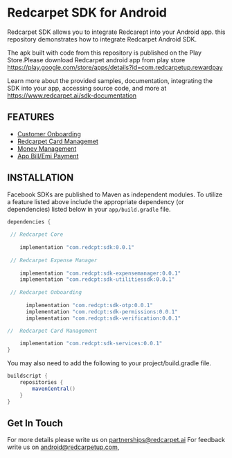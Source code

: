 # Redcarpet SDK for Android

Redcarpet SDK  allows you to integrate Redcarept into your Android app. this repository demonstrates how to integrate Redcarpet Android SDK.

The apk built with code from this repository is published on the Play Store.Please download Redcarpet android app from play store https://play.google.com/store/apps/details?id=com.redcarpetup.rewardpay

Learn more about the provided samples, documentation, integrating the SDK into your app, accessing source code, and more at https://www.redcarpet.ai/sdk-documentation

FEATURES
--------
* [Customer Onboarding](https://www.redcarpet.ai/sdk-documentation)
* [Redcarpet Card Managemet](https://www.redcarpet.ai/sdk-documentation)
* [Money Management](https://www.redcarpet.ai/sdk-documentation)
* [App Bill/Emi Payment](https://www.redcarpet.ai/sdk-documentation)



INSTALLATION
------------
Facebook SDKs are published to Maven as independent modules. To utilize a feature listed above
include the appropriate dependency (or dependencies) listed below in your `app/build.gradle` file.
```gradle
dependencies {
 
 // Redcarpet Core
 
    implementation "com.redcpt:sdk:0.0.1"
    
 // Redcarpet Expense Manager 
 
    implementation "com.redcpt:sdk-expensemanager:0.0.1"
    implementation "com.redcpt:sdk-utilitiessdk:0.0.1"
    
 // Redcarpet Onboarding   
 
      implementation "com.redcpt:sdk-otp:0.0.1"
      implementation "com.redcpt:sdk-permissions:0.0.1"
      implementation "com.redcpt:sdk-verification:0.0.1"
    
//  Redcarpet Card Management 

    implementation "com.redcpt:sdk-services:0.0.1"
}
```

You may also need to add the following to your project/build.gradle file.
```gradle
buildscript {
    repositories {
        mavenCentral()
    }
}
```

Get In Touch
-------------
For more details please write us on  [partnerships@redcarpet.ai](partnerships@redcarpet.ai)
For feedback write us on [android@redcarpetup.com](android@redcarpetup.com),



